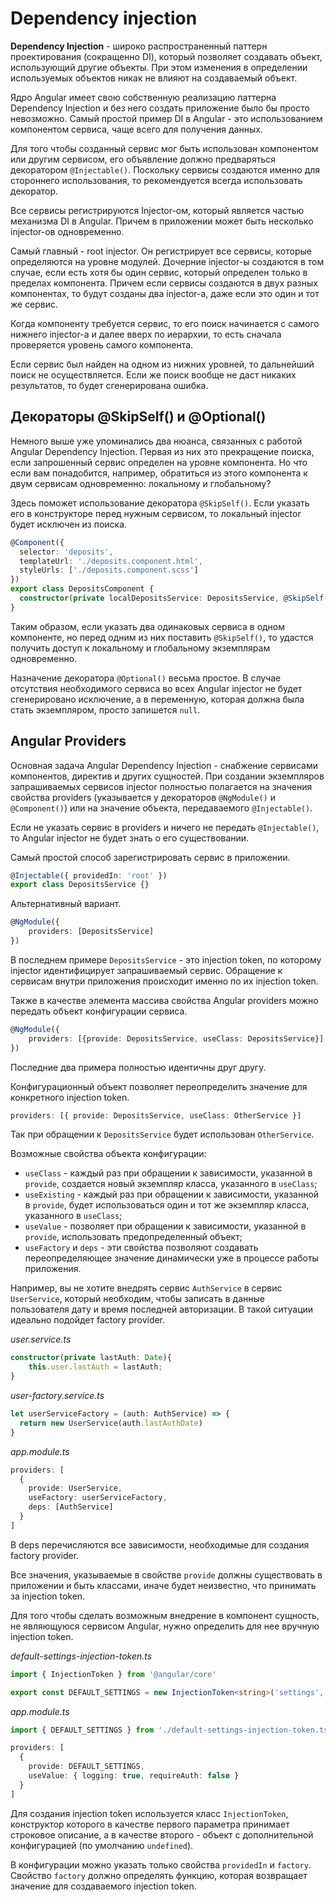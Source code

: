 # Dependency injection

**Dependency Injection** - широко распространенный паттерн проектирования (сокращенно DI), который позволяет создавать объект, использующий другие объекты. При этом изменения в определении используемых объектов никак не влияют на создаваемый объект.

Ядро Angular имеет свою собственную реализацию паттерна Dependency Injection и без него создать приложение было бы просто невозможно. Самый простой пример DI в Angular - это использованием компонентом сервиса, чаще всего для получения данных.

Для того чтобы созданный сервис мог быть использован компонентом или другим сервисом, его объявление должно предваряться декоратором `@Injectable()`. Поскольку сервисы создаются именно для стороннего использования, то рекомендуется всегда использовать декоратор.

Все сервисы регистрируются Injector-ом, который является частью механизма DI в Angular. Причем в приложении может быть несколько injector-ов одновременно.

Самый главный - root injector. Он регистрирует все сервисы, которые определяются на уровне модулей. Дочерние injector-ы создаются в том случае, если есть хотя бы один сервис, который определен только в пределах компонента. Причем если сервисы создаются в двух разных компонентах, то будут созданы два injector-а, даже если это один и тот же сервис.

Когда компоненту требуется сервис, то его поиск начинается с самого нижнего injector-а и далее вверх по иерархии, то есть сначала проверяется уровень самого компонента.

Если сервис был найден на одном из нижних уровней, то дальнейший поиск не осуществляется. Если же поиск вообще не даст никаких результатов, то будет сгенерирована ошибка.

## Декораторы @SkipSelf() и @Optional()

Немного выше уже упоминались два нюанса, связанных с работой Angular Dependency Injection. Первая из них это прекращение поиска, если запрошенный сервис определен на уровне компонента. Но что если вам понадобится, например, обратиться из этого компонента к двум сервисам одновременно: локальному и глобальному?

Здесь поможет использование декоратора `@SkipSelf()`. Если указать его в конструкторе перед нужным сервисом, то локальный injector будет исключен из поиска.

```ts
@Component({
  selector: 'deposits',
  templateUrl: './deposits.component.html',
  styleUrls: ['./deposits.component.scss']
})
export class DepositsComponent {
  constructor(private localDepositsService: DepositsService, @SkipSelf() private rootDepositsService: DepositsService) {}
}
```

Таким образом, если указать два одинаковых сервиса в одном компоненте, но перед одним из них поставить `@SkipSelf()`, то удастся получить доступ к локальному и глобальному экземплярам одновременно.

Назначение декоратора `@Optional()` весьма простое. В случае отсутствия необходимого сервиса во всех Angular injector не будет сгенерировано исключение, а в переменную, которая должна была стать экземпляром, просто запишется `null`.

## Angular Providers

Основная задача Angular Dependency Injection - снабжение сервисами компонентов, директив и других сущностей. При создании экземпляров запрашиваемых сервисов injector полностью полагается на значения свойства providers (указывается у декораторов `@NgModule()` и `@Component()`) или на значение объекта, передаваемого `@Injectable()`.

Если не указать сервис в providers и ничего не передать `@Injectable()`, то Angular injector не будет знать о его существовании.

Самый простой способ зарегистрировать сервис в приложении.

```ts
@Injectable({ providedIn: 'root' })
export class DepositsService {}
```

Альтернативный вариант.

```ts
@NgModule({
	providers: [DepositsService]
})
```

В последнем примере `DepositsService` - это injection token, по которому injector идентифицирует запрашиваемый сервис. Обращение к сервисам внутри приложения происходит именно по их injection token.

Также в качестве элемента массива свойства Angular providers можно передать объект конфигурации сервиса.

```ts
@NgModule({
	providers: [{provide: DepositsService, useClass: DepositsService}]
})
```

Последние два примера полностью идентичны друг другу.

Конфигурационный объект позволяет переопределить значение для конкретного injection token.

```ts
providers: [{ provide: DepositsService, useClass: OtherService }]
```

Так при обращении к `DepositsService` будет использован `OtherService`.

Возможные свойства объекта конфигурации:

- `useClass` - каждый раз при обращении к зависимости, указанной в `provide`, создается новый экземпляр класса, указанного в `useClass`;
- `useExisting` - каждый раз при обращении к зависимости, указанной в `provide`, будет использоваться один и тот же экземпляр класса, указанного в `useClass`;
- `useValue` - позволяет при обращении к зависимости, указанной в `provide`, использовать предопределенный объект;
- `useFactory` и `deps` - эти свойства позволяют создавать переопределяющее значение динамически уже в процессе работы приложения.

Например, вы не хотите внедрять сервис `AuthService` в сервис `UserService`, который необходим, чтобы записать в данные пользователя дату и время последней авторизации. В такой ситуации идеально подойдет factory provider.

_user.service.ts_

```ts
constructor(private lastAuth: Date){
	this.user.lastAuth = lastAuth;
}
```

_user-factory.service.ts_

```ts
let userServiceFactory = (auth: AuthService) => {
  return new UserService(auth.lastAuthDate)
}
```

_app.module.ts_

```ts
providers: [
  {
    provide: UserService,
    useFactory: userServiceFactory,
    deps: [AuthService]
  }
]
```

В deps перечисляются все зависимости, необходимые для создания factory provider.

Все значения, указываемые в свойстве `provide` должны существовать в приложении и быть классами, иначе будет неизвестно, что принимать за injection token.

Для того чтобы сделать возможным внедрение в компонент сущность, не являющуюся сервисом Angular, нужно определить для нее вручную injection token.

_default-settings-injection-token.ts_

```ts
import { InjectionToken } from '@angular/core'

export const DEFAULT_SETTINGS = new InjectionToken<string>('settings', { providedIn: 'root' })
```

_app.module.ts_

```ts
import { DEFAULT_SETTINGS } from './default-settings-injection-token.ts'

providers: [
  {
    provide: DEFAULT_SETTINGS,
    useValue: { logging: true, requireAuth: false }
  }
]
```

Для создания injection token используется класс `InjectionToken`, конструктор которого в качестве первого параметра принимает строковое описание, а в качестве второго - объект с дополнительной конфигурацией (по умолчанию `undefined`).

В конфигурации можно указать только свойства `providedIn` и `factory`. Свойство `factory` должно определять функцию, которая возвращает значение для создаваемого injection token.
